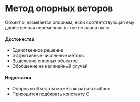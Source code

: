 # Метод опорных веторов

Объект xi называется опорным, если соответствующая ему двойственная переменная λi-тое не равна нулю

#### Достоинства

* Единственное решение
* Эффективные численные методы
* Выделение опорных объектов
* Обобщение на нелинейный случай

#### Недостатки

* Опорным объектом может оказаться выброс
* Приходится подбирать константу С